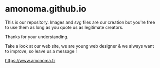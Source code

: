 # amonoma.github.io


This is our repository. Images and svg files are our creation but you're free to use them as long as you quote us as legitimate creators.

Thanks for your understanding.

Take a look at our web site, we are young web designer & we always want to improve, so leave us a message !

https://www.amonoma.fr
